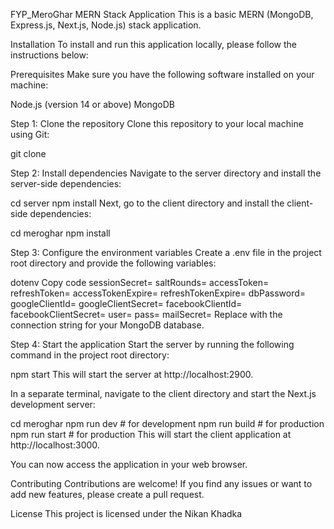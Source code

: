 FYP_MeroGhar
MERN Stack Application
This is a basic MERN (MongoDB, Express.js, Next.js, Node.js) stack application.

Installation
To install and run this application locally, please follow the instructions below:

Prerequisites
Make sure you have the following software installed on your machine:

Node.js (version 14 or above)
MongoDB


Step 1: Clone the repository
Clone this repository to your local machine using Git:


git clone <repository-url>
  
  
Step 2: Install dependencies
Navigate to the server directory and install the server-side dependencies:


cd server
npm install
Next, go to the client directory and install the client-side dependencies:


cd meroghar
npm install
  
  
Step 3: Configure the environment variables
Create a .env file in the project root directory and provide the following variables:

dotenv
Copy code
sessionSecret=
saltRounds=
accessToken=
refreshToken=
accessTokenExpire=
refreshTokenExpire=
dbPassword=
googleClientId=
googleClientSecret=
facebookClientId=
facebookClientSecret=
user=
pass=
mailSecret=
Replace <your-mongodb-connection-string> with the connection string for your MongoDB database.

Step 4: Start the application
Start the server by running the following command in the project root directory:


npm start
This will start the server at http://localhost:2900.

In a separate terminal, navigate to the client directory and start the Next.js development server:


cd meroghar
npm run dev # for development
npm run build # for production
npm run start # for production
This will start the client application at http://localhost:3000.

You can now access the application in your web browser.

Contributing
Contributions are welcome! If you find any issues or want to add new features, please create a pull request.

License
This project is licensed under the Nikan Khadka
